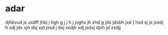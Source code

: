# adar
djhbvud js uxdff
jhbj j 
hgh g  j j
h  j jvghx
jh xhd g jdx 
jdxbh jxd ]
hxd sj jx
jsxdj 
h xdj jdx 
xjh dsj xjd
jxsd j dxj
 xsdjh xdj
 jsdxj djxh
 jd zsdjj
